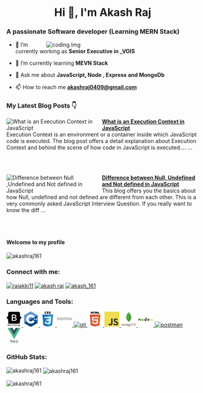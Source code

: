 <h1 align="center">Hi 👋, I'm Akash Raj</h1>
<h3 align="left">A passionate Software developer (Learning MERN Stack)</h3>
<img align="right" alt="coding Img" width="400" src="https://media.tenor.com/Ug6cbVA1ZsMAAAAd/developer.gif">


- 🔭 I’m currently working as **Senior Executive in _VOIS**

- 🌱 I’m currently learning **MEVN Stack**

- 💬 Ask me about **JavaScript, Node , Express and MongoDb**

- 📫 How to reach me **akashraj0409@gmail.com**

### My Latest Blog Posts 👇
<!-- HASHNODE_BLOG:START -->
<p align="left">
<a href="https://akashshares.hashnode.dev/what-is-an-execution-context-in-javascript" title="What is an Execution Context in JavaScript"><img src="https://cdn.hashnode.com/res/hashnode/image/upload/v1680444616627/273b1f12-a29a-4610-b140-f889e4ab1668.png?w=1600&h=840&fit=crop&crop=entropy&auto=compress,format&format=webp" alt="What is an Execution Context in JavaScript" width="250px" align="left" /></a>
<a href="https://akashshares.hashnode.dev/what-is-an-execution-context-in-javascript" title="What is an Execution Context in JavaScript"><strong>What is an Execution Context in JavaScript</strong></a>
<br/> Execution Context is an environment or a container inside which JavaScript code is executed. The blog post offers a detail explanation about Execution Context and behind the scene of how code in JavaScript is executed....
... </p> <br/> <br/>
<p align="left">
<a href="https://akashshares.hashnode.dev/difference-between-null-undefined-and-not-defined-in-javascript" title="Difference between Null, Undefined and Not defined in JavaScript"><img src="https://cdn.hashnode.com/res/hashnode/image/stock/unsplash/bmJAXAz6ads/upload/6f886f10fb4adab0512fd24ee6765f1c.jpeg?w=1600&h=840&fit=crop&crop=entropy&auto=compress,format&format=webp" alt="Difference between Null ,Undefined and Not defined in JavaScript" width="250px" align="left" /></a>
<a href="https://akashshares.hashnode.dev/difference-between-null-undefined-and-not-defined-in-javascript" title="Difference between Null, Undefined and Not defined in JavaScript"><strong>Difference between Null, Undefined and Not defined in JavaScript</strong></a>
<br/> This blog offers you the basics about how Null, undefined and not defined are different from each other. This is a very commonly asked JavaScript Interview Question. If you really want to know the diff ...</p> <br/> <br/>
<!-- HASHNODE_BLOG:END -->

<h4 align="left">Welcome to my profile</h4>
<p align="left"> <img src="https://komarev.com/ghpvc/?username=akashraj161&label=Profile%20views&color=0e75b6&style=flat" alt="akashraj161" /> </p>

<h3 align="left">Connect with me:</h3>
<p align="left">
<a href="https://twitter.com/rajakki11" target="blank"><img align="center" src="https://raw.githubusercontent.com/rahuldkjain/github-profile-readme-generator/master/src/images/icons/Social/twitter.svg" alt="rajakki11" height="30" width="40" /></a>
<a href="https://linkedin.com/in/akash raj" target="blank"><img align="center" src="https://raw.githubusercontent.com/rahuldkjain/github-profile-readme-generator/master/src/images/icons/Social/linked-in-alt.svg" alt="akash raj" height="30" width="40" /></a>
<a href="https://www.leetcode.com/akash_161" target="blank"><img align="center" src="https://raw.githubusercontent.com/rahuldkjain/github-profile-readme-generator/master/src/images/icons/Social/leet-code.svg" alt="akash_161" height="30" width="40" /></a>
</p>


<h3 align="left">Languages and Tools:</h3>
<p align="left"> <a href="https://getbootstrap.com" target="_blank" rel="noreferrer"> <img src="https://raw.githubusercontent.com/devicons/devicon/master/icons/bootstrap/bootstrap-plain-wordmark.svg" alt="bootstrap" width="40" height="40"/> </a> <a href="https://www.w3schools.com/cpp/" target="_blank" rel="noreferrer"> <img src="https://raw.githubusercontent.com/devicons/devicon/master/icons/cplusplus/cplusplus-original.svg" alt="cplusplus" width="40" height="40"/> </a> <a href="https://www.w3schools.com/css/" target="_blank" rel="noreferrer"> <img src="https://raw.githubusercontent.com/devicons/devicon/master/icons/css3/css3-original-wordmark.svg" alt="css3" width="40" height="40"/> </a> <a href="https://expressjs.com" target="_blank" rel="noreferrer"> <img src="https://raw.githubusercontent.com/devicons/devicon/master/icons/express/express-original-wordmark.svg" alt="express" width="40" height="40"/> </a> <a href="https://git-scm.com/" target="_blank" rel="noreferrer"> <img src="https://www.vectorlogo.zone/logos/git-scm/git-scm-icon.svg" alt="git" width="40" height="40"/> </a> <a href="https://www.w3.org/html/" target="_blank" rel="noreferrer"> <img src="https://raw.githubusercontent.com/devicons/devicon/master/icons/html5/html5-original-wordmark.svg" alt="html5" width="40" height="40"/> </a> <a href="https://developer.mozilla.org/en-US/docs/Web/JavaScript" target="_blank" rel="noreferrer"> <img src="https://raw.githubusercontent.com/devicons/devicon/master/icons/javascript/javascript-original.svg" alt="javascript" width="40" height="40"/> </a> <a href="https://www.mongodb.com/" target="_blank" rel="noreferrer"> <img src="https://raw.githubusercontent.com/devicons/devicon/master/icons/mongodb/mongodb-original-wordmark.svg" alt="mongodb" width="40" height="40"/> </a> <a href="https://nodejs.org" target="_blank" rel="noreferrer"> <img src="https://raw.githubusercontent.com/devicons/devicon/master/icons/nodejs/nodejs-original-wordmark.svg" alt="nodejs" width="40" height="40"/> </a> <a href="https://postman.com" target="_blank" rel="noreferrer"> <img src="https://www.vectorlogo.zone/logos/getpostman/getpostman-icon.svg" alt="postman" width="40" height="40"/> </a> <a href="https://vuejs.org/" target="_blank" rel="noreferrer"> <img src="https://raw.githubusercontent.com/devicons/devicon/master/icons/vuejs/vuejs-original-wordmark.svg" alt="vuejs" width="40" height="40"/> </a> </p>


<h3 align="left">GitHub Stats:</h3>
<p><img align="left" src="https://github-readme-stats.vercel.app/api/top-langs?username=akashraj161&show_icons=true&locale=en&layout=compact" alt="akashraj161" /></p>

<p>&nbsp;<img align="center" src="https://github-readme-stats.vercel.app/api?username=akashraj161&show_icons=true&locale=en" alt="akashraj161" /></p>

<p><img align="center" src="https://github-readme-streak-stats.herokuapp.com/?user=akashraj161&" alt="akashraj161" /></p>
